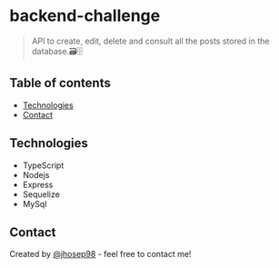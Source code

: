 # backend-challenge

> API to create, edit, delete and consult all the posts stored in the database.🗃🗄

## Table of contents

- [Technologies](#technologies)
- [Contact](#contact)

## Technologies

- TypeScript
- Nodejs
- Express
- Sequelize
- MySql

## Contact

Created by [@jhosep98](https://jhosep98.github.io/jdb-portfolio/) - feel free to contact me!
